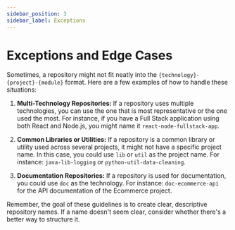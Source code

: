 ```yaml
---
sidebar_position: 3
sidebar_label: Exceptions
---
```


# Exceptions and Edge Cases

Sometimes, a repository might not fit neatly into the `{technology}-{project}-{module}` format. Here are a few examples of how to handle these situations:

1. **Multi-Technology Repositories:** If a repository uses multiple technologies, you can use the one that is most representative or the one used the most. For instance, if you have a Full Stack application using both React and Node.js, you might name it `react-node-fullstack-app`.

2. **Common Libraries or Utilities:** If a repository is a common library or utility used across several projects, it might not have a specific project name. In this case, you could use `lib` or `util` as the project name. For instance: `java-lib-logging` or `python-util-data-cleaning`.

3. **Documentation Repositories:** If a repository is used for documentation, you could use `doc` as the technology. For instance: `doc-ecommerce-api` for the API documentation of the Ecommerce project.

Remember, the goal of these guidelines is to create clear, descriptive repository names. If a name doesn't seem clear, consider whether there's a better way to structure it.
